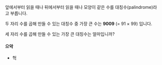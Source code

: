 
앞에서부터 읽을 때나 뒤에서부터 읽을 때나 모양이 같은 수를 대칭수(palindrome)라고 부릅니다.

두 자리 수를 곱해 만들 수 있는 대칭수 중 가장 큰 수는 **9009** (= 91 × 99) 입니다.

세 자리 수를 곱해 만들 수 있는 가장 큰 대칭수는 얼마입니까?

#### 으악

- 헉

